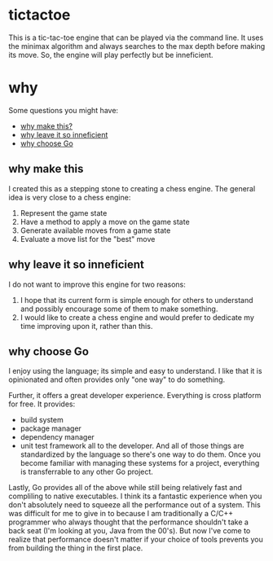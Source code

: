 # tictactoe

This is a tic-tac-toe engine that can be played via the command line. It uses the minimax algorithm and always searches to the max depth before making its move. So, the engine will play perfectly but be inneficient.

# why

Some questions you might have:
- [why make this?](#why-make-this)
- [why leave it so inneficient](#why-leave-it-so-inneficient)
- [why choose Go](#why-choose-go)

## why make this
I created this as a stepping stone to creating a chess engine. The general idea is very close to a chess engine:
1. Represent the game state
2. Have a method to apply a move on the game state
3. Generate available moves from a game state
4. Evaluate a move list for the "best" move

## why leave it so inneficient
I do not want to improve this engine for two reasons:
1. I hope that its current form is simple enough for others to understand and possibly encourage some of them to make something.
2. I would like to create a chess engine and would prefer to dedicate my time improving upon it, rather than this.

## why choose Go
I enjoy using the language; its simple and easy to understand. I like that it is opinionated and often provides only "one way" to do something.

Further, it offers a great developer experience. Everything is cross platform for free. It provides:
- build system
- package manager
- dependency manager
- unit test framework
all to the developer. And all of those things are standardized by the language so there's one way to do them. Once you become familiar with managing these systems for a project, everything is transferrable to any other Go project.

Lastly, Go provides all of the above while still being relatively fast and compliling to native executables. I think its a fantastic experience when you don't absolutely need to squeeze all the performance out of a system. This was difficult for me to give in to because I am traditionally a C/C++ programmer who always thought that the performance shouldn't take a back seat (I'm looking at you, Java from the 00's). But now I've come to realize that performance doesn't matter if your choice of tools prevents you from building the thing in the first place.